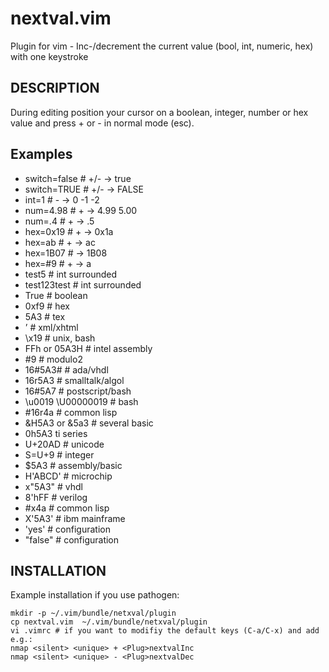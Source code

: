 nextval.vim
===========

Plugin for vim - Inc-/decrement the current value (bool, int, numeric, hex) with one keystroke

## DESCRIPTION

During editing position your cursor on a boolean, integer, number or hex value and press + or - in normal mode (esc).

## Examples

* switch=false # +/- -> true
* switch=TRUE  # +/- -> FALSE
* int=1 # - -> 0 -1 -2
* num=4.98 # + -> 4.99 5.00
* num=.4 # + -> .5
* hex=0x19 # + -> 0x1a
* hex=ab # + -> ac
* hex=1B07 # -> 1B08
* hex=#9 # + -> a
* test5 # int surrounded
* test123test # int surrounded
* True # boolean
* 0xf9 # hex
* 5A3 # tex
* ’ # xml/xhtml
* \x19 # unix, bash
* FFh or 05A3H # intel assembly
* #9 # modulo2
* 16#5A3# # ada/vhdl
* 16r5A3 # smalltalk/algol
* 16#5A7 # postscript/bash
* \u0019 \U00000019 # bash
* #16r4a # common lisp
* &H5A3 or &5a3 # several basic
* 0h5A3 ti series
* U+20AD # unicode
* S=U+9 # integer
* $5A3 # assembly/basic
* H'ABCD' # microchip
* x"5A3" # vhdl
* 8'hFF # verilog
* #x4a # common lisp
* X'5A3' # ibm mainframe
* 'yes' # configuration
* "false" # configuration

## INSTALLATION

Example installation if you use pathogen:

    mkdir -p ~/.vim/bundle/netxval/plugin
    cp nextval.vim  ~/.vim/bundle/netxval/plugin
    vi .vimrc # if you want to modifiy the default keys (C-a/C-x) and add e.g.:
    nmap <silent> <unique> + <Plug>nextvalInc
    nmap <silent> <unique> - <Plug>nextvalDec
